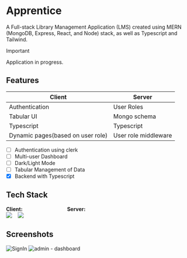 # Apprentice

A Full-stack Library Management Application (LMS) created using MERN (MongoDB, Express, React, and Node) stack, as well as Typescript and Tailwind.

> [!Important]
>
> Application in progress.

## Features

| Client                            | Server               |
| --------------------------------- | -------------------- |
| Authentication                    | User Roles           |
| Tabular UI                        | Mongo schema         |
| Typescript                        | Typescript           |
| Dynamic pages(based on user role) | User role middleware |

- [ ] Authentication using clerk
- [ ] Multi-user Dashboard
- [ ] Dark/Light Mode
- [ ] Tabular Management of Data
- [x] Backend with Typescript

## Tech Stack

**Client:** &nbsp;&nbsp;&nbsp;&nbsp;&nbsp;&nbsp;&nbsp;&nbsp;&nbsp;&nbsp;&nbsp;&nbsp;&nbsp;&nbsp;&nbsp;&nbsp;&nbsp;&nbsp;&nbsp;&nbsp;&nbsp;&nbsp;&nbsp; &nbsp;&nbsp;&nbsp;&nbsp;&nbsp; **Server:** <br />
![](https://skillicons.dev/icons?i=typescript,react,tailwind) &nbsp;&nbsp; ![](https://skillicons.dev/icons?i=typescript,nodejs,express,mongodb)

## Screenshots

![SignIn](https://github.com/leenrd/Apprentice/assets/103997539/4f96b560-e66c-46fe-aadc-ff81013d1ca0)
![admin - dashboard](https://github.com/leenrd/Apprentice/assets/103997539/0b251df2-17a7-43aa-bd30-ee376ca159b9)
